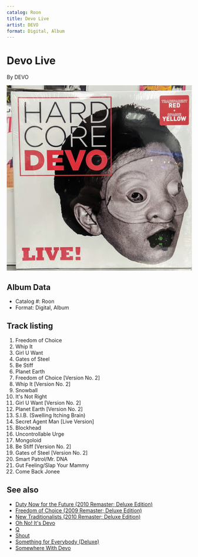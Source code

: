 ```yaml
---
catalog: Roon
title: Devo Live
artist: DEVO
format: Digital, Album
---
```


# Devo Live

By DEVO

![](../../assets/albumcovers/DEVO-Devo_Live.png)

## Album Data

- Catalog #: Roon
- Format: Digital, Album


## Track listing


1. Freedom of Choice
2. Whip It
3. Girl U Want
4. Gates of Steel
5. Be Stiff
6. Planet Earth
7. Freedom of Choice [Version No. 2]
8. Whip It [Version No. 2]
9. Snowball
10. It's Not Right
11. Girl U Want [Version No. 2]
12. Planet Earth [Version No. 2]
13. S.I.B. (Swelling Itching Brain)
14. Secret Agent Man [Live Version]
15. Blockhead
16. Uncontrollable Urge
17. Mongoloid
18. Be Stiff [Version No. 2]
19. Gates of Steel [Version No. 2]
20. Smart Patrol/Mr. DNA
21. Gut Feeling/Slap Your Mammy
22. Come Back Jonee


## See also

- [Duty Now for the Future (2010 Remaster; Deluxe Edition)](Duty_Now_for_the_Future_2010_Remaster;_Deluxe_Edition.md)
- [Freedom of Choice (2009 Remaster; Deluxe Edition)](Freedom_of_Choice_2009_Remaster;_Deluxe_Edition.md)
- [New Traditionalists (2010 Remaster; Deluxe Edition)](New_Traditionalists_2010_Remaster;_Deluxe_Edition.md)
- [Oh No! It's Devo](Oh_No!_Its_Devo.md)
- [Q](Q-_Are_We_Not_Men_A-_We_Are_Devo!_2009_Remaster;_Deluxe_Edition.md)
- [Shout](Shout.md)
- [Something for Everybody (Deluxe)](Something_for_Everybody_Deluxe.md)
- [Somewhere With Devo](Somewhere_With_Devo.md)
